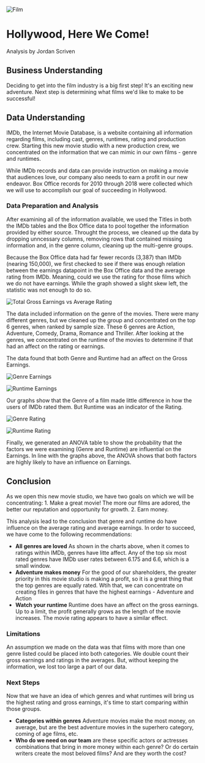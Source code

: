 
![Film](https://kimballlibrary.com/wp-content/uploads/2022/06/Movie-Film.jpg)
# Hollywood, Here We Come!
Analysis by Jordan Scriven  

## Business Understanding
Deciding to get into the film industry is a big first step!  It's an exciting new adventure.  Next step is determining what films we'd like to make to be successful!

## Data Understanding
IMDb, the Internet Movie Database, is a website containing all information regarding films, including cast, genres, runtimes, rating and production crew. Starting this new movie studio with a new production crew, we concentrated on the information that we can mimic in our own films - genre and runtimes.

While IMDb records and data can provide instruction on making a movie that audiences love, our company also needs to earn a profit in our new endeavor.  Box Office records for 2010 through 2018 were collected which we will use to accomplish our goal of succeeding in Hollywood.

### Data Preparation and Analysis
After examining all of the information available, we used the Titles in both the IMDb tables and the Box Office data to pool together the information provided by either source. Throught the process, we cleaned up the data by dropping unncessary columns, removing rows that contained missing information and, in the genre column, cleaning up the multi-genre groups.

Because the Box Office data had far fewer records (3,387) than IMDb (nearing 150,000), we first checked to see if there was enough relation between the earnings datapoint in the Box Office data and the average rating from IMDb. Meaning, could we use the rating for those films which we do not have earnings. While the graph showed a slight skew left, the statistic was not enough to do so.

![Total Gross Earnings vs Average Rating](https://github.com/user-attachments/assets/091bdb0d-9ddb-4ca5-98df-e8ecf7545acf)

The data included information on the genre of the movies.  There were many different genres, but we cleaned up the group and concentrated on the top 6 genres, when ranked by sample size.  These 6 genres are Action, Adventure, Comedy, Drama, Romance and Thriller.  After looking at the genres, we concentrated on the runtime of the movies to determine if that had an affect on the rating or earnings.

The data found that both Genre and Runtime had an affect on the Gross Earnings.

![Genre Earnings](https://github.com/user-attachments/assets/6e1bc648-10ba-4ed9-8aed-b6e436036a6f)

![Runtime Earnings](https://github.com/user-attachments/assets/d019b776-0d3c-4123-885e-befad381ceac)

Our graphs show that the Genre of a film made little difference in how the users of IMDb rated them.  But Runtime was an indicator of the Rating.

![Genre Rating](https://github.com/user-attachments/assets/1e42c3d1-7805-4f12-81f7-d90363c85a23)

![Runtime Rating](https://github.com/user-attachments/assets/b4920052-2af0-442d-a6f8-3742cca0681f)

Finally, we generated an ANOVA table to show the probability that the factors we were examining (Genre and Runtime) are influential on the Earnings.  In line with the graphs above, the ANOVA shows that both factors are highly likely to have an influence on Earnings.

## Conclusion

As we open this new movie studio, we have two goals on which we will be concentrating: 1. Make a great movie!  The more our films are adored, the better our reputation and opportunity for growth. 2. Earn money.

This analysis lead to the conclusion that genre and runtime do have influence on the average rating and average earnings.  In order to succeed, we have come to the following recommendations:


*   **All genres are loved** As shown in the charts above, when it comes to ratings within IMDb, genres have litte affect.  Any of the top six most rated genres have IMDb user rates between 6.175 and 6.6, which is a small window.
*   **Adventure makes money** For the good of our shareholders, the greater priority in this movie studio is making a profit, so it is a great thing that the top genres are equally rated.  Wtih that, we can concentrate on creating files in genres that have the highest earnings - Adventure and Action
*   **Watch your runtime** Runtime does have an affect on the gross earnings.  Up to a limit, the profit generally grows as the length of the movie increases.  The movie rating appears to have a similar effect.

### Limitations
An assumption we made on the data was that films with more than one genre listed could be placed into both categories. We double count their gross earnings and ratings in the averages.  But, without keeping the information, we lost too large a part of our data.

### Next Steps
Now that we have an idea of which genres and what runtimes will bring us the highest rating and gross earnings, it's time to start comparing within those groups.  

*   **Categories within genres** Adventure movies make the most money, on average, but are the best adventure movies in the superhero category, coming of age films, etc.
*   **Who do we need on our team** are these specific actors or actresses combinations that bring in more money within each genre?  Or do certain writers create the most beloved films?  And are they worth the cost?

